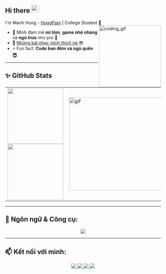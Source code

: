 ## Hi there <img src="https://media.giphy.com/media/hvRJCLFzcasrR4ia7z/giphy.gif" width="25px"> 
I'm Manh Hung - [HuggPam](https://github.com/HuggPam) | College Student 🌱  
<img align="right" width="200px" height="200px" alt="coding_gif" src="https://media.giphy.com/media/qgQUggAC3Pfv687qPC/giphy.gif" />

- 🍜 Mình đam mê **mì tôm**, **game nhệ nhàng** và **ngủ trưa** như pro 🫠
- 🎵 [Những bài nhạc mình thích nè ](https://open.spotify.com/playlist/0kgnLCo2v5zix7crJ4bhgY?si=683179b7d98549df) 😎
- ⚡ Fun fact: **Code ban đêm và ngủ quên 😇**

---

## ✨ GitHub Stats

<table>
<tr>
<td width="48%">
  <img height="180em" src="https://github-readme-stats.vercel.app/api?username=HuggPam&show_icons=true&hide_border=true&theme=radical" />
  <img height="180em" src="https://github-readme-stats.vercel.app/api/top-langs/?username=HuggPam&layout=compact&hide_border=true&theme=radical" />
</td>
<td width="52%">
  <img alt="gif" align="right" src="https://media.giphy.com/media/TEnXkcsHrP4YedChhA/giphy.gif" width="300"/>
</td>
</tr>
</table>

---

## 🚀 Ngôn ngữ & Công cụ:
<p align="center">
  <img src="https://skillicons.dev/icons?i=python,cpp,java,mysql,git,github,vscode" />
</p>

---

## 📫 Kết nối với mình:
<p align="center">
  <a href="https://www.tiktok.com/@gun_in_boots" target="_blank">
    <img src="https://img.shields.io/badge/TikTok-%40gun_in_boots-black?style=for-the-badge&logo=tiktok" />
  </a>
  <a href="https://www.facebook.com/manhhung.pham.31586" target="_blank">
    <img src="https://img.shields.io/badge/Facebook - GunMoi-blue?style=for-the-badge&logo=facebook" />
  </a>
  <a href="https://www.instagram.com/hung511511/" target="_blank">
    <img src="https://img.shields.io/badge/Instagram-%40hugg_pamh-orange?style=for-the-badge&logo=instagram" />
  </a>
  <a href="mailto:hung511511@gmail.com">
    <img src="https://img.shields.io/badge/Gmail-hung511511@gmail.com-red?style=for-the-badge&logo=gmail" />
  </a>
</p>
